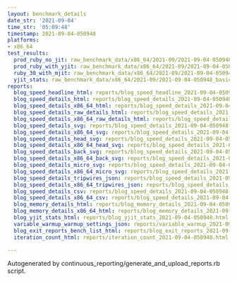 ```yaml
---
layout: benchmark_details
date_str: '2021-09-04'
time_str: '05:09:48'
timestamp: 2021-09-04-050948
platforms:
- x86_64
test_results:
  prod_ruby_no_jit: raw_benchmark_data/x86_64/2021-09/2021-09-04-050948_basic_benchmark_prod_ruby_no_jit.json
  prod_ruby_with_yjit: raw_benchmark_data/x86_64/2021-09/2021-09-04-050948_basic_benchmark_prod_ruby_with_yjit.json
  ruby_30_with_mjit: raw_benchmark_data/x86_64/2021-09/2021-09-04-050948_basic_benchmark_ruby_30_with_mjit.json
  yjit_stats: raw_benchmark_data/x86_64/2021-09/2021-09-04-050948_basic_benchmark_yjit_stats.json
reports:
  blog_speed_headline_html: reports/blog_speed_headline_2021-09-04-050948.html
  blog_speed_details_html: reports/blog_speed_details_2021-09-04-050948.html
  blog_speed_details_x86_64_html: reports/blog_speed_details_2021-09-04-050948.x86_64.html
  blog_speed_details_raw_details_html: reports/blog_speed_details_2021-09-04-050948.raw_details.html
  blog_speed_details_x86_64_raw_details_html: reports/blog_speed_details_2021-09-04-050948.x86_64.raw_details.html
  blog_speed_details_svg: reports/blog_speed_details_2021-09-04-050948.svg
  blog_speed_details_x86_64_svg: reports/blog_speed_details_2021-09-04-050948.x86_64.svg
  blog_speed_details_head_svg: reports/blog_speed_details_2021-09-04-050948.head.svg
  blog_speed_details_x86_64_head_svg: reports/blog_speed_details_2021-09-04-050948.x86_64.head.svg
  blog_speed_details_back_svg: reports/blog_speed_details_2021-09-04-050948.back.svg
  blog_speed_details_x86_64_back_svg: reports/blog_speed_details_2021-09-04-050948.x86_64.back.svg
  blog_speed_details_micro_svg: reports/blog_speed_details_2021-09-04-050948.micro.svg
  blog_speed_details_x86_64_micro_svg: reports/blog_speed_details_2021-09-04-050948.x86_64.micro.svg
  blog_speed_details_tripwires_json: reports/blog_speed_details_2021-09-04-050948.tripwires.json
  blog_speed_details_x86_64_tripwires_json: reports/blog_speed_details_2021-09-04-050948.x86_64.tripwires.json
  blog_speed_details_csv: reports/blog_speed_details_2021-09-04-050948.csv
  blog_speed_details_x86_64_csv: reports/blog_speed_details_2021-09-04-050948.x86_64.csv
  blog_memory_details_html: reports/blog_memory_details_2021-09-04-050948.html
  blog_memory_details_x86_64_html: reports/blog_memory_details_2021-09-04-050948.x86_64.html
  blog_yjit_stats_html: reports/blog_yjit_stats_2021-09-04-050948.html
  variable_warmup_warmup_settings_json: reports/variable_warmup_2021-09-04-050948.warmup_settings.json
  blog_exit_reports_bench_list_html: reports/blog_exit_reports_2021-09-04-050948.bench_list.html
  iteration_count_html: reports/iteration_count_2021-09-04-050948.html

---
```

Autogenerated by continuous_reporting/generate_and_upload_reports.rb script.
